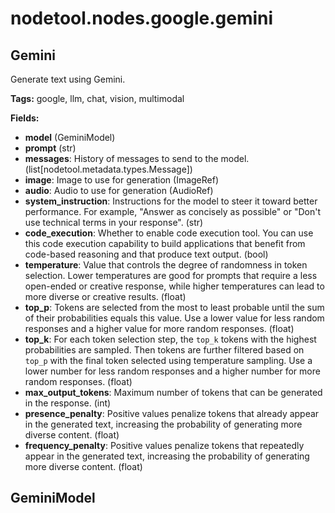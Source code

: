 # nodetool.nodes.google.gemini

## Gemini

Generate text using Gemini.

**Tags:** google, llm, chat, vision, multimodal

**Fields:**
- **model** (GeminiModel)
- **prompt** (str)
- **messages**: History of messages to send to the model. (list[nodetool.metadata.types.Message])
- **image**: Image to use for generation (ImageRef)
- **audio**: Audio to use for generation (AudioRef)
- **system_instruction**: Instructions for the model to steer it toward better performance.
        For example, "Answer as concisely as possible" or "Don't use technical
        terms in your response".
         (str)
- **code_execution**: Whether to enable code execution tool. 
        You can use this code execution capability to build applications that 
        benefit from code-based reasoning and that produce text output.
         (bool)
- **temperature**: Value that controls the degree of randomness in token selection.
        Lower temperatures are good for prompts that require a less open-ended or
        creative response, while higher temperatures can lead to more diverse or
        creative results.
         (float)
- **top_p**: Tokens are selected from the most to least probable until the sum
        of their probabilities equals this value. Use a lower value for less
        random responses and a higher value for more random responses.
         (float)
- **top_k**: For each token selection step, the ``top_k`` tokens with the
        highest probabilities are sampled. Then tokens are further filtered based
        on ``top_p`` with the final token selected using temperature sampling. Use
        a lower number for less random responses and a higher number for more
        random responses.
         (float)
- **max_output_tokens**: Maximum number of tokens that can be generated in the response.
       (int)
- **presence_penalty**: Positive values penalize tokens that already appear in the
        generated text, increasing the probability of generating more diverse
        content.
         (float)
- **frequency_penalty**: Positive values penalize tokens that repeatedly appear in the
        generated text, increasing the probability of generating more diverse
        content.
         (float)


## GeminiModel

